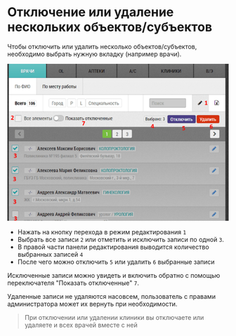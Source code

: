 # Отключение или удаление нескольких объектов/субъектов

Чтобы отключить или удалить несколько объектов/субъектов, необходимо выбрать нужную вкладку (например врачи).

![](../images/rep-planning-central-block-edit-multi.png)

- Нажать на кнопку перехода в режим редактирования `1`
- Выбрать все записи `2` или отметить и исключить записи по одной `3`.
- В правой части панели редактирования выводится количество выбранных записей `4`
- После чего можно отключить `5` или удалить `6` выбранные записи

Исключенные записи можно увидеть и включить обратно с помощью переключателя "Показать отключенные" `7`.

Удаленные записи не удаляются насовсем, пользователь с правами администратора может их вернуть при необходимости.

> При отключении или удалении клиники вы отключаете или удаляете и всех врачей вместе с ней
